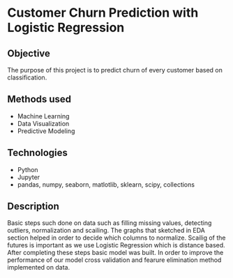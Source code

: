 # Customer Churn Prediction with Logistic Regression

## Objective
The purpose of this project is to predict churn of every customer based on classification.

## Methods used
- Machine Learning
- Data Visualization
- Predictive Modeling

## Technologies
- Python
- Jupyter
- pandas, numpy, seaborn, matlotlib, sklearn, scipy, collections

## Description
Basic steps such done on data such as filling missing values, detecting outliers, normalization and scailing. The graphs that sketched in EDA section helped in order to decide which columns to normalize. Scailig of the futures is important as we use Logistic Regression which is distance based. After completing these steps basic model was built. In order to improve the performance of our model cross validation and fearure elimination method implemented on data.
